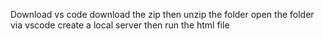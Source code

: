 Download vs code 
download the zip then unzip the folder
open the folder via vscode 
create a local server then run the html file  
